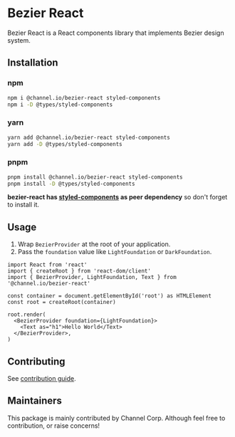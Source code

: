 # Bezier React

Bezier React is a React components library that implements Bezier design system.

## Installation

### npm

```bash
npm i @channel.io/bezier-react styled-components
npm i -D @types/styled-components
```

### yarn

```bash
yarn add @channel.io/bezier-react styled-components
yarn add -D @types/styled-components
```

### pnpm

```bash
pnpm install @channel.io/bezier-react styled-components
pnpm install -D @types/styled-components
```

**bezier-react has [styled-components](https://styled-components.com/) as peer dependency** so don't forget to install it.

## Usage

1. Wrap `BezierProvider` at the root of your application.
2. Pass the `foundation` value like `LightFoundation` or `DarkFoundation`.

```tsx
import React from 'react'
import { createRoot } from 'react-dom/client'
import { BezierProvider, LightFoundation, Text } from '@channel.io/bezier-react'

const container = document.getElementById('root') as HTMLElement
const root = createRoot(container)

root.render(
  <BezierProvider foundation={LightFoundation}>
    <Text as="h1">Hello World</Text>
  </BezierProvider>,
)
```

## Contributing

See [contribution guide](../../CONTRIBUTING.md).

## Maintainers

This package is mainly contributed by Channel Corp. Although feel free to contribution, or raise concerns!
